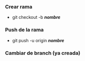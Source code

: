 ### Crear rama
- git checkout -b  ___nombre___
### Push de la rama
- git push -u origin  ___nombre___

### Cambiar de branch (ya creada)


